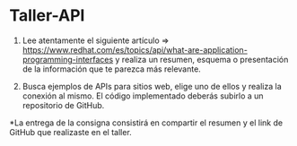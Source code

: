 # Taller-API

1) Lee atentamente el siguiente artículo => https://www.redhat.com/es/topics/api/what-are-application-programming-interfaces y realiza un resumen, esquema o presentación de la información que te parezca más relevante.

2) Busca ejemplos de APIs para sitios web, elige uno de ellos y realiza la conexión al mismo. El código implementado deberás subirlo a un repositorio de GitHub.

*La entrega de la consigna consistirá en compartir el resumen y el link de GitHub que realizaste en el taller.
